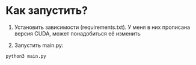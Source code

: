 # Как запустить?

1. Установить зависимости (requirements.txt). У меня в них прописана версия CUDA, может понадобиться её изменить

2. Запустить main.py:

```
python3 main.py
```
